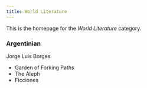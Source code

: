 ```yaml
---
title: World Literature
---
```


This is the homepage for the *World Literature* category.

### Argentinian

Jorge Luis Borges

- Garden of Forking Paths
- The Aleph
- Ficciones
